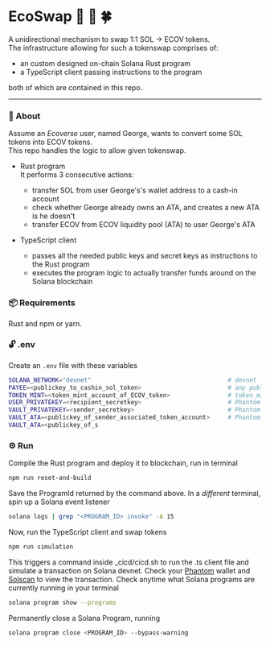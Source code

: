 # EcoSwap :evergreen_tree: :herb: :four_leaf_clover:
A unidirectional mechanism to swap 1:1 SOL &rarr; ECOV tokens. <br/> The infrastructure allowing for such a tokenswap comprises of:
- an custom designed on-chain Solana Rust program
- a TypeScript client passing instructions to the program
  
both of which are contained in this repo.

---

### :page_facing_up: About

Assume an *Ecoverse* user, named George, wants to convert some SOL tokens into ECOV tokens. <br/> This repo handles the logic to allow given tokenswap.
- Rust program <br/>
    It performs 3 consecutive actions:
    - transfer SOL from user George's's wallet address to a cash-in account
    - check whether George already owns an ATA, and creates a new ATA is he doesn't
    - transfer ECOV from ECOV liquidity pool (ATA) to user George's ATA

- TypeScript client<br/>
    - passes all the needed public keys and secret keys as instructions to the Rust program
    - executes the program logic to actually transfer funds around on the Solana blockchain


### :package: Requirements 
Rust and npm or yarn.

### :unlock: .env
Create an `.env` file with these variables
```bash
SOLANA_NETWORK="devnet"                                      # devnet
PAYEE=<publickey_to_cashin_sol_token>                        # any publickey: SOL recipient
TOKEN_MINT=<token_mint_account_of_ECOV_token>                # token_mint_account of your SPL-token
USER_PRIVATEKEY=<recipient_secretkey>                        # Phantom wallet 1: SOL sender and ECOV recipient
VAULT_PRIVATEKEY=<sender_secretkey>                          # Phantom wallet 2: ECOV transfer signer
VAULT_ATA=<publickey_of_sender_associated_token_account>     # Phantom wallet 2: ECOV sender
VAULT_ATA=<publickey_of_s
```


### :gear: Run 
Compile the Rust program and deploy it to blockchain, run in terminal
```bash
npm run reset-and-build
```
Save the ProgramId returned by the command above. In a *different* terminal, spin up a Solana event listener
```bash
solana logs | grep "<PROGRAM_ID> invoke" -A 15             
```
Now, run the TypeScript client and swap tokens
```bash
npm run simulation                                
```
This triggers a command inside _cicd/cicd.sh to run the .ts client file and simulate a transaction on Solana devnet. Check your [Phantom](https://chrome.google.com/webstore/detail/phantom/bfnaelmomeimhlpmgjnjophhpkkoljpa?hl=en) wallet and [Solscan](https://solscan.io/) to view the transaction.
Check anytime what Solana programs are currently running in your terminal
```bash
solana program show --programs
```
Permanently close a Solana Program, running
```bash
solana program close <PROGRAM_ID> --bypass-warning
```